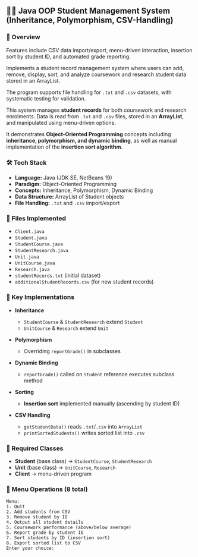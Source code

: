 <h2> 🧑‍🎓 Java OOP Student Management System (Inheritance, Polymorphism, CSV-Handling)</h2>




<h3>📌 Overview</h3>

<p>
  Features include CSV data import/export, menu-driven interaction, insertion sort by student ID, 
  and automated grade reporting.  
</p>

<p>
  Implements a student record management system where users can add, remove, display, sort, and analyze 
  coursework and research student data stored in an ArrayList.  
</p>

<p>
  The program supports file handling for <code>.txt</code> and <code>.csv</code> datasets, with systematic testing for validation.  
</p>

<p>
  This system manages <b>student records</b> for both coursework and research enrolments.  
  Data is read from <code>.txt</code> and <code>.csv</code> files, stored in an <b>ArrayList</b>, and manipulated using menu-driven options.  
</p>

<p>
  It demonstrates <b>Object-Oriented Programming</b> concepts including <b>inheritance, polymorphism, and dynamic binding</b>, 
  as well as manual implementation of the <b>insertion sort algorithm</b>.  
</p>


<h3>🛠️ Tech Stack</h3>

- **Language:** Java (JDK SE, NetBeans 19)  
- **Paradigm:** Object-Oriented Programming  
- **Concepts:** Inheritance, Polymorphism, Dynamic Binding  
- **Data Structure:** ArrayList of Student objects  
- **File Handling:** `.txt` and `.csv` import/export  

<h3>📂 Files Implemented</h3>

- `Client.java`  
- `Student.java`  
- `StudentCourse.java`  
- `StudentResearch.java`  
- `Unit.java`  
- `UnitCourse.java`  
- `Research.java`  
- `studentRecords.txt` (initial dataset)  
- `additionalStudentRecords.csv` (for new student records)  

<h3>🔑 Key Implementations</h3>

- **Inheritance**  
  - `StudentCourse` & `StudentResearch` extend `Student`  
  - `UnitCourse` & `Research` extend `Unit`  

- **Polymorphism**  
  - Overriding `reportGrade()` in subclasses  

- **Dynamic Binding**  
  - `reportGrade()` called on `Student` reference executes subclass method  

- **Sorting**  
  - **Insertion sort** implemented manually (ascending by student ID)  

- **CSV Handling**  
  - `getStudentData()` reads `.txt`/`.csv` into `ArrayList`  
  - `printSortedStudents()` writes sorted list into `.csv`  

<h3>🧩 Required Classes</h3>

- **Student** (base class) → `StudentCourse`, `StudentResearch`  
- **Unit** (base class) → `UnitCourse`, `Research`  
- **Client** → menu-driven program  

<h3>📜 Menu Operations (8 total)</h3>

```plaintext
Menu:
1. Quit
2. Add students from CSV
3. Remove student by ID
4. Output all student details
5. Coursework performance (above/below average)
6. Report grade by student ID
7. Sort students by ID (insertion sort)
8. Export sorted list to CSV
Enter your choice:
